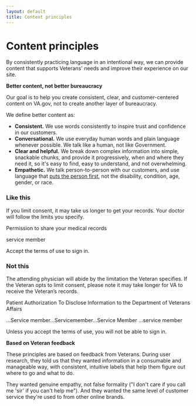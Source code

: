 ```yaml
---
layout: default
title: Content principles
---
```


# Content principles

By consistently practicing language in an intentional way, we can provide content that supports Veterans' needs and improve their experience on our site.  

**Better content, not better bureaucracy**

Our goal is to help you create consistent, clear, and customer-centered content on VA.gov, not to create another layer of bureaucracy.

We define better content as:

- **Consistent.** We use words consistently to inspire trust and confidence in our customers.
- **Conversational.** We use everyday human words and plain language whenever possible. We talk like a human, not like Government.  
- **Clear and helpful.** We break down complex information into simple, snackable chunks, and provide it progressively, when and where they need it, so it's easy to find, easy to understand, and not overwhelming.
- **Empathetic.** We talk person-to-person with our customers, and use language that [puts the person first](https://design.va.gov/content-style-guide/health-content#1-put-the-person-before-their-condition), not the disability, condition, age, gender, or race.

<div class="do-dont">
<div class="do-dont__do">
<h3 class="do-dont__heading">Like this</h3>
<div class="do-dont__content" markdown="1">
If you limit consent, it may take us longer to get your records. Your doctor will follow the limits you specify.

Permission to share your medical records

service member

Accept the terms of use to sign in.
</div>
</div>
<div class="do-dont__dont">
<h3 class="do-dont__heading">Not this</h3>
<div class="do-dont__content" markdown="1">
The attending physician will abide by the limitation the Veteran specifies. If the Veteran opts to limit consent, please note it may take longer for VA to receive the Veteran’s records.

Patient Authorization To Disclose Information to the Department of Veterans Affairs

…Service member…Servicemember…Service Member …service member

Unless you accept the terms of use, you will not be able to sign in.
</div>
</div>
</div>



**Based on Veteran feedback**

These principles are based on feedback from Veterans. During user research, they told us that they wanted information in a consumable and manageable way, with consistent, intuitive labels that help them figure out where to go and what to do.

They wanted genuine empathy, not false formality ("I don't care if you call me 'sir' if you can't help me"). And they wanted the same level of customer service they're used to from other online brands.  
